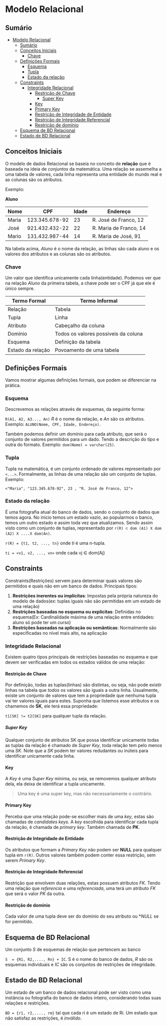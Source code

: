 # Modelo Relacional

## Sumário
- [Modelo Relacional](#modelo-relacional)
  - [Sumário](#sum%C3%A1rio)
  - [Conceitos Iniciais](#conceitos-iniciais)
    - [Chave](#chave)
  - [Definições Formais](#defini%C3%A7%C3%B5es-formais)
    - [Esquema](#esquema)
    - [Tupla](#tupla)
    - [Estado da relação](#estado-da-rela%C3%A7%C3%A3o)
  - [Constraints](#constraints)
    - [Integridade Relacional](#integridade-relacional)
      - [Restrição de Chave](#restri%C3%A7%C3%A3o-de-chave)
        - [Super Key](#super-key)
      - [Key](#key)
      - [Primary Key](#primary-key)
      - [Restrição de Integridade de Entidade](#restri%C3%A7%C3%A3o-de-integridade-de-entidade)
      - [Restrição de Integridade Referencial](#restri%C3%A7%C3%A3o-de-integridade-referencial)
      - [Restrição de domínio](#restri%C3%A7%C3%A3o-de-dom%C3%ADnio)
  - [Esquema de BD Relacional](#esquema-de-bd-relacional)
  - [Estado de BD Relacional](#estado-de-bd-relacional)
  

## Conceitos Iniciais

O modelo de dados Relacional se baseia no conceito de **relação** que é baseada na ideia de *conjuntos* da matemática. Uma relação se assemelha a uma tabela de valores, cada linha representa uma entidade do mundo real e as colunas são os atributos.

Exemplo:

**Aluno**

**Nome** | **CPF** | **Idade** | **Endereço**
--- | --- | --- | --- 
Maria | 123.345.678-92 | 23 | R. José de Franco, 12
José | 921.432.432-22 | 22 | R. Maria de Franco, 14
Mario | 131.432.987-44 | 14 | R. Maria de José, 91

Na tabela acima, *Aluno* é o nome da relação, as linhas são cada aluno e os valores dos atributos e as colunas são os atributos.

### Chave

Um valor que identifica unicamente cada linha(entidade). Podemos ver que na relação *Aluno* da primeira tabela, a chave pode ser o CPF já que ele é único sempre.

**Termo Formal** | **Termo Informal**
--- | ---
Relação | Tabela
Tupla | Linha
Atributo | Cabeçalho da coluna
Domínio | Todos os valores possiveis da coluna
Esquema | Definição da tabela
Estado da relação | Povoamento de uma tabela

## Definições Formais

Vamos mostrar algumas definições formais, que podem se diferenciar na prática.

### Esquema

Descrevemos as relações através de esquemas, da seguinte forma:

`R(A1, A2, A3..., An)` *R* é o nome da relação, e *An* são os atributos. Exemplo: `ALUNO(Nome, CPF, Idade, Endereço)`.

Também podemos definir um domínio para cada atributo, que será o conjunto de valores permitidos para um dado. Tendo a descrição do tipo e outra do formato. Exemplo: `dom(Nome) = varchar(25)`.

### Tupla

Tupla na matemática, é um conjunto ordenado de valores representado por `<...>`. Formalmente, as linhas de uma relação são um conjunto de tuplas. Exemplo:

`<"Maria", "123.345.678-92", 23 , "R. José de Franco, 12">`

### Estado da relação

É uma fotografia atual do banco de dados, sendo o conjunto de dados que temos agora. No início temos um estado vazio, ao popularmos o banco, temos um outro estado e assim toda vez que atualizamos. Sendo assim visto como um conjunto de tuplas, representado por `r(R) ⊂ dom (A1) X dom (A2) X ....X dom(An)`.

`r(R) = {t1, t2, ..., tn}` onde *ti* é uma n-tupla.

`ti = <v1, v2, ..., vn>` onde cada vj ∈ dom(Aj)

## Constraints

Constraints(Restrições) servem para determinar quais valores são permitidos e quais não em um banco de dados. Principais tipos:

1. **Restrições inerentes ou implícitas**: Impostas pela própria natureza do modelo de dados(ex: tuplas iguais não são permitidas em um estado de uma relação)
2. **Restrições baseadas no esquema ou explícitas**: Definidas no esquema(Ex: Cardinalidade máxima de uma relação entre entidades: aluno só pode ter um curso)
3. **Restrições baseadas na aplicação ou semânticas**: Normalmente são especificadas no nível mais alto, na aplicação

### Integridade Relacional

Existem quatro tipos principais de restrições baseadas no esquema e que devem ser verificadas em todos os estados válidos de uma relação:

#### Restrição de Chave

Por definição, todas as tuplas(linhas) são distintas, ou seja, não pode existir linhas na tabela que *todos* os valores são iguais a outra linha. Usualmente, existe um conjunto de valores que tem a propriedade que nenhuma tupla vai ter valores iguais para estes. Suponha que listemos esse atributos e os chamemos de **SK**, ele terá essa propriedade:

`t1[SK] != t2[SK]` para qualquer tupla da relação.

##### Super Key
Qualquer conjunto de atributos SK que possa identificar unicamente todas as tuplas da relação é chamado de *Super Key*, toda relação tem pelo menos uma *SK*. Note que a *SK* podem ter valores redudantes ou inúteis para identificar unicamente cada linha.

#### Key
A *Key* é uma *Super Key* mínima, ou seja, se removemos qualquer atributo dela, ela deixa de identificar a tupla unicamente.

> Uma key é uma super key, mas não necessariamente o contrário.

#### Primary Key
Perceba que uma relação pode-se escolher mais de uma *key*, estas são chamadas de *candidates keys*. A *key* escolhida para identificar cada tupla da relação, é chamada de *primary key*. Também chamada de **PK**.

#### Restrição de Integridade de Entidade
Os atributos que formam a *Primary Key* não podem ser **NULL** para qualquer tupla em `r(R)`. Outros valores também podem conter essa restrição, sem serem *Primary Key*.

#### Restrição de Integridade Referencial

Restrição que envolvem duas relações, estas possuem atributos *FK*. Tendo uma relação que *referencia* e uma *referenciada*, uma terá um atributo *FK* que será o valor *PK* da outra. 

#### Restrição de domínio
Cada valor de uma tupla deve ser do domínio do seu atributo ou **NULL* se for permitido.

## Esquema de BD Relacional
Um conjunto *S* de esquemas de relação que pertencem ao banco

`S  = {R1, R2,...., Rn} + IC`. S é o nome do banco de dados, *R* são os esquemas individuais e *IC* são os conjuntos de restrições de integridade.
## Estado de BD Relacional

Um estado de um banco de dados relacional pode ser visto como uma instância ou fotografia do banco de dados inteiro, considerando todas suas relações e restrições.

`BD = {r1, r2,...., rm}` tal que cada ri é um estado de Ri. Um estado que não satisfaz as restrições, é *inválido*.

